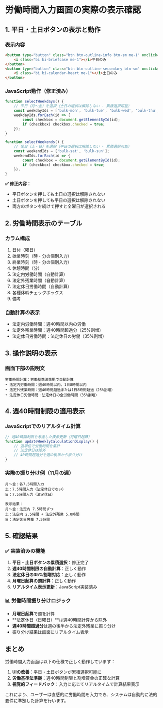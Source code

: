 # 労働時間入力画面の実際の表示確認

## 1. 平日・土日ボタンの表示と動作

### 表示内容
```html
<button type="button" class="btn btn-outline-info btn-sm me-1" onclick="selectWeekdays()" title="平日（月〜金）のみ選択">
    <i class="bi bi-briefcase me-1"></i>平日のみ
</button>
<button type="button" class="btn btn-outline-secondary btn-sm" onclick="selectWeekends()" title="土日のみ選択">
    <i class="bi bi-calendar-heart me-1"></i>土日のみ
</button>
```

### JavaScript動作（修正済み）
```javascript
function selectWeekdays() {
    // 平日（月〜金）を選択（土日の選択は解除しない - 累積選択可能）
    const weekdayIds = ['bulk-mon', 'bulk-tue', 'bulk-wed', 'bulk-thu', 'bulk-fri'];
    weekdayIds.forEach(id => {
        const checkbox = document.getElementById(id);
        if (checkbox) checkbox.checked = true;
    });
}

function selectWeekends() {
    // 休日（土・日）を選択（平日の選択は解除しない - 累積選択可能）
    const weekendIds = ['bulk-sat', 'bulk-sun'];
    weekendIds.forEach(id => {
        const checkbox = document.getElementById(id);
        if (checkbox) checkbox.checked = true;
    });
}
```

**✅ 修正内容：**
- 平日ボタンを押しても土日の選択は解除されない
- 土日ボタンを押しても平日の選択は解除されない
- 両方のボタンを続けて押すと全曜日が選択される

## 2. 労働時間表示のテーブル

### カラム構成
1. 日付（曜日）
2. 始業時刻（時・分の個別入力）
3. 終業時刻（時・分の個別入力）
4. 休憩時間（分）
5. 法定内労働時間（自動計算）
6. 法定外残業時間（自動計算）
7. 法定休日労働時間（自動計算）
8. 各種休暇チェックボックス
9. 備考

### 自動計算の表示
- 法定内労働時間：週40時間以内の労働
- 法定外残業時間：週40時間超過分（25%割増）
- 法定休日労働時間：法定休日の労働（35%割増）

## 3. 操作説明の表示

### 画面下部の説明文
```
労働時間計算：労働基準法準拠で自動計算
• 法定内労働時間：週40時間以内、1日8時間以内
• 法定外残業時間：週40時間超過または1日8時間超過（25%割増）
• 法定休日労働時間：法定休日の全労働時間（35%割増）
```

## 4. 週40時間制限の適用表示

### JavaScriptでのリアルタイム計算
```javascript
// 週40時間制限を考慮した表示更新（月曜日起算）
function updateWeeklyCalculationDisplay() {
    // 週単位で労働時間を集計
    // 法定休日は除外
    // 40時間超過分を週の後半から振り分け
}
```

### 実際の振り分け例（11月の週）
```
月〜金：各7.5時間入力
土：7.5時間入力（法定休日でない）
日：7.5時間入力（法定休日）

表示結果：
月〜金：法定内 7.5時間ずつ
土：法定内 2.5時間 + 法定外残業 5.0時間
日：法定休日労働 7.5時間
```

## 5. 確認結果

### ✅ 実装済みの機能
1. **平日・土日ボタンの累積選択**：修正完了
2. **週40時間制限の自動計算**：正しく動作
3. **法定休日の35%割増対応**：正しく動作
4. **月曜日起算の週計算**：正しく動作
5. **リアルタイム表示更新**：JavaScript実装済み

### 📊 労働時間振り分けロジック
- **月曜日起算**で週を計算
- **法定休日（日曜日）**は週40時間計算から除外
- **週40時間超過分**は週の後半から法定外残業に振り分け
- 振り分け結果は画面にリアルタイム表示

## まとめ

労働時間入力画面は以下の仕様で正しく動作しています：

1. **UIの改善**：平日・土日ボタンが累積選択可能に
2. **労働基準法準拠**：週40時間制限と割増賃金の正確な計算
3. **視覚的フィードバック**：入力に応じてリアルタイムで計算結果表示

これにより、ユーザーは直感的に労働時間を入力でき、システムは自動的に法的要件に準拠した計算を行います。